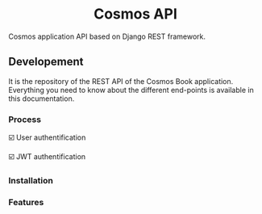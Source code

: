 <h1 align="center">Cosmos API</h1>

<p>
  Cosmos application API based on Django REST framework.
</p>

## Developement

It is the repository of the REST API of the Cosmos Book application.
Everything you need to know about the different end-points is available in this documentation.

### Process

:ballot_box_with_check: User authentification

:ballot_box_with_check: JWT authentification

### Installation

### Features
